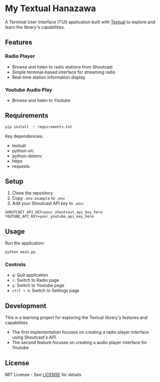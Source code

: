 # My Textual Hanazawa

A Terminal User Interface (TUI) application built with [Textual](https://textual.textualize.io/) to explore and learn the library's capabilities.

## Features

### Radio Player
- Browse and listen to radio stations from Shoutcast
- Simple terminal-based interface for streaming radio
- Real-time station information display

### Youtube Audio Play
- Browse and listen to Youtube

## Requirements

```sh
pip install -r requirements.txt
```

Key dependencies:
- textual
- python-vlc
- python-dotenv
- httpx
- requests

## Setup

1. Clone the repository
2. Copy `.env.example` to `.env`
3. Add your Shoutcast API key to `.env`:
```
SHOUTCAST_API_KEY=your_shoutcast_api_key_here
YOUTUBE_API_KEY=your_youtube_api_key_here
```

## Usage

Run the application:

```sh
python main.py
```

### Controls
- `q`: Quit application
- `r`: Switch to Radio page
- `y`: Switch to Youtube page 
- `ctrl + h`: Switch to Settings page

## Development

This is a learning project for exploring the Textual library's features and capabilities. 
- The first implementation focuses on creating a radio player interface using Shoutcast's API.
- The second feature focuses on creating a audio player interface for Youtube

## License

MIT License - See [LICENSE](LICENSE) for details